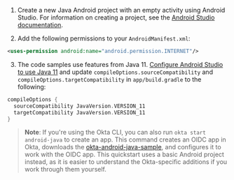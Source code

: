 1. Create a new Java Android project with an empty activity using Android Studio. For information on creating a project, see the [Android Studio documentation](https://developer.android.com/training/basics/firstapp/creating-project).

2. Add the following permissions to your `AndroidManifest.xml`:

```xml
<uses-permission android:name="android.permission.INTERNET"/>
```

3. The code samples use features from Java 11. [Configure Android Studio to use Java 11](https://developer.android.com/studio/intro/studio-config#jdk) and update `compileOptions.sourceCompatibility` and `compileOptions.targetCompatibility` in `app/build.gradle` to the following:

```gradle
compileOptions {
  sourceCompatibility JavaVersion.VERSION_11
  targetCompatibility JavaVersion.VERSION_11
}
```

> **Note**: If you're using the Okta CLI, you can also run `okta start android-java` to create an app. This command creates an OIDC app in Okta, downloads the [okta-android-java-sample](https://github.com/okta-samples/okta-android-java-sample), and configures it to work with the OIDC app. This quickstart uses a basic Android project instead, as it is easier to understand the Okta-specific additions if you work through them yourself.
